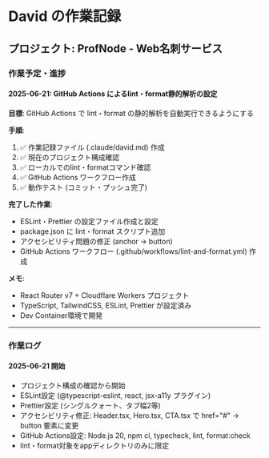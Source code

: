 # David の作業記録

## プロジェクト: ProfNode - Web名刺サービス

### 作業予定・進捗

#### 2025-06-21: GitHub Actions によるlint・format静的解析の設定

**目標**: GitHub Actions で lint・format の静的解析を自動実行できるようにする

**手順**:
1. ✅ 作業記録ファイル (.claude/david.md) 作成
2. ✅ 現在のプロジェクト構成確認
3. ✅ ローカルでのlint・formatコマンド確認
4. ✅ GitHub Actions ワークフロー作成
5. ✅ 動作テスト (コミット・プッシュ完了)

**完了した作業**:
- ESLint・Prettier の設定ファイル作成と設定
- package.json に lint・format スクリプト追加
- アクセシビリティ問題の修正 (anchor → button)
- GitHub Actions ワークフロー (.github/workflows/lint-and-format.yml) 作成

**メモ**:
- React Router v7 + Cloudflare Workers プロジェクト
- TypeScript, TailwindCSS, ESLint, Prettier が設定済み
- Dev Container環境で開発

---

### 作業ログ

#### 2025-06-21 開始
- プロジェクト構成の確認から開始
- ESLint設定 (@typescript-eslint, react, jsx-a11y プラグイン)
- Prettier設定 (シングルクォート、タブ幅2等)
- アクセシビリティ修正: Header.tsx, Hero.tsx, CTA.tsx で href="#" → button 要素に変更
- GitHub Actions設定: Node.js 20, npm ci, typecheck, lint, format:check
- lint・format対象をappディレクトリのみに限定